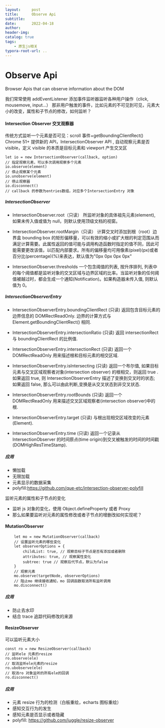 ```yaml
---
layout:     post
title:      Observe Api
subtitle:  
date:       2022-04-18
author:     
header-img: 
catalog: true
tags:
    - 原生js相关
typora-root-url: ..
---
```


# Observe Api

Browser Apis that can observe information about the DOM

我们常常使用 addEventListener 添加事件监听器监听各种用户操作（click, mousemove, input...）
那非用户触发的事件，比如元素的不可见到可见，元素大小的改变，属性和子节点的修改，如何监听？

#### Intersection Observer 交叉观察器

传统方式监听一个元素是否可见：scroll 事件+getBoundingClientRect()
Chrome 51+ 提供新的 API，IntersectionObserver API , 自动观察元素是否 visible，定义 visible 的本质是目标元素和 viewport 产生交叉区

```
let io = new IntersectionObserver(callback, option)
// 指定观察元素，可以多次调用观察多个元素
io.observe(element)
// 停止观察某个元素
io.unobserve(element)
// 停止观察器
io.disconnect()
// callback 的参数为entries数组，对应多个IntersectionEntry 对象
```

##### IntersectionObserver

-   IntersectionObserver.root（只读）
    所监听对象的具体祖先元素(element), 如果未传入值或值为 null，则默认使用顶级文档的视窗。

-   IntersectionObserver.rootMargin（只读）
    计算交叉时添加到根（root）边界盒 bounding box 的矩形偏移量，可以有效的缩小或扩大根的判定范围从而满足计算需要。此属性返回的值可能与调用构造函数时指定的值不同，因此可能需要更改该值，以匹配内部要求。所有的偏移量均可用像素(pixel)(px)或者百分比(percentage)(%)来表达，默认值为"0px 0px 0px 0px"

-   IntersectionObserver.thresholds
    一个包含阈值的列表, 按升序排列, 列表中的每个阈值都是监听对象的交叉区域与边界区域的比率。当监听对象的任何阈值被越过时，都会生成一个通知(Notification)。如果构造器未传入值, 则默认值为 0。

##### IntersectionObserverEntry

-   IntersectionObserverEntry.boundingClientRect (只读)
    返回包含目标元素的边界信息的 DOMRectReadOnly. 边界的计算方式与 Element.getBoundingClientRect() 相同.

-   IntersectionObserverEntry.intersectionRatio (只读)
    返回 intersectionRect 与 boundingClientRect 的比例值.

-   IntersectionObserverEntry.intersectionRect (只读)
    返回一个 DOMRectReadOnly 用来描述根和目标元素的相交区域.

-   IntersectionObserverEntry.isIntersecting (只读)
    返回一个布尔值, 如果目标元素与交叉区域观察者对象(intersection observer) 的根相交，则返回 true .如果返回 true, 则 IntersectionObserverEntry 描述了变换到交叉时的状态; 如果返回 false, 那么可以由此判断,变换是从交叉状态到非交叉状态.

-   IntersectionObserverEntry.rootBounds (只读)
    返回一个 DOMRectReadOnly 用来描述交叉区域观察者(intersection observer)中的根.

-   IntersectionObserverEntry.target (只读)
    与根出现相交区域改变的元素 (Element).

-   IntersectionObserverEntry.time (只读)
    返回一个记录从 IntersectionObserver 的时间原点(time origin)到交叉被触发的时间的时间戳(DOMHighResTimeStamp).

##### 应用

-   懒加载
-   无限加载
-   元素显示的数据采集
-   polyfill:https://github.com/que-etc/intersection-observer-polyfill

监听元素的属性和子节点的变化

-   监听 js 对象的变化，使用 Object.defineProperty 或者 Proxy
-   那么如果要监听对元素的属性修改或者子节点的增删改如何实现呢？

#### MutationObserver

```
    let mo = new MutationObserver(callback)
    // 设置监听元素的哪些变化
    let observerOptions = {
        childList: true, // 观察目标子节点是否有添加或者删除
        attributes: true, // 观察属性变化
        subtree: true // 观察后代节点，默认为false
    }
    // 观察元素
    mo.observe(targetNode, observerOptions)
    // 阻止mo 继续接收通知，mo 回调函数取消所有监听调用
    mo.disconnect()
```

##### 应用

-   防止去水印
-   结合 trace 追踪代码修改的来源

#### ResizeObserver

可以监听元素大小

```
const ro = new ResizeObserver(callback)
// 监听ele 元素的resize
ro.observe(ele)
// 取消监听ele元素的resize
ro.ubobserve(ele)
// 取消ro 对象监听的所有ele的回调
ro.disconnect()
```

##### 应用

-   元素 resize 行为的检测（白板重绘，echarts 图标重绘）
-   感知交互行为的发生
-   感知元素是否显示或者隐藏
-   polyfill: https://github.com/juggle/resize-observer
